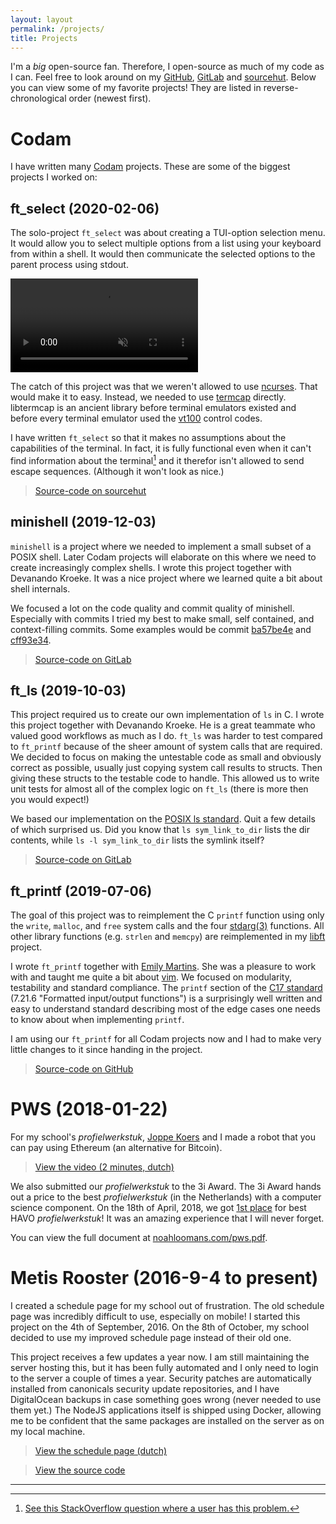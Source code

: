 ```yaml
---
layout: layout
permalink: /projects/
title: Projects
---
```


I'm a _big_ open-source fan. Therefore, I open-source as much of my code as I
can. Feel free to look around on my [GitHub](https://github.com/nloomans),
[GitLab](https://gitlab.com/nloomans) and [sourcehut](https://git.sr.ht/~nloomans).
Below you can view some of my favorite projects! They are listed in
reverse-chronological order (newest first).

# Codam

I have written many [Codam](https://www.codam.nl/en/) projects. These are some
of the biggest projects I worked on:

## ft_select (2020-02-06)

The solo-project `ft_select` was about creating a TUI-option selection menu. It
would allow you to select multiple options from a list using your keyboard from
within a shell. It would then communicate the selected options to the parent
process using stdout.

<video muted controls>
	<source src="/assets/projects/ft_select.mp4" type="video/mp4">
</video>

The catch of this project was that we weren't allowed to use
[ncurses](https://en.wikipedia.org/wiki/Ncurses). That would make it to easy.
Instead, we needed to use [termcap](https://en.wikipedia.org/wiki/Termcap)
directly. libtermcap is an ancient library before terminal emulators existed and
before every terminal emulator used the
[vt100](https://en.wikipedia.org/wiki/VT100) control codes.

I have written `ft_select` so that it makes no assumptions about the
capabilities of the terminal. In fact, it is fully functional even when it can't
find information about the terminal[^1] and it therefor isn't allowed to send
escape sequences. (Although it won't look as nice.)

> [Source-code on sourcehut](https://git.sr.ht/~nloomans/ft_select/)

[^1]: [See this StackOverflow question where a user has this problem.](https://stackoverflow.com/questions/12345675/screen-cannot-find-terminfo-entry-for-xterm-256color)

## minishell (2019-12-03)

`minishell` is a project where we needed to implement a small subset of a
POSIX shell. Later Codam projects will elaborate on this where we need to create
increasingly complex shells. I wrote this project together with Devanando
Kroeke. It was a nice project where we learned quite a bit about shell
internals.

We focused a lot on the code quality and commit quality of minishell.
Especially with commits I tried my best to make small, self contained, and
context-filling commits. Some examples would be commit
[ba57be4e](https://gitlab.com/Devanando/minishell/-/commit/ba57be4e05bfe87a0c338ee8d9b0cc30de088ac7)
and [cff93e34](https://gitlab.com/Devanando/minishell/-/commit/cff93e34e0ae3806f5d55b9765c3375d1a9d7d6a).

> [Source-code on GitLab](https://gitlab.com/Devanando/minishell)

## ft_ls (2019-10-03)

This project required us to create our own implementation of `ls` in C. I wrote
this project together with Devanando Kroeke. He is a great teammate who valued
good workflows as much as I do. `ft_ls` was harder to test
compared to `ft_printf` because of the sheer amount of system calls that are
required. We decided to focus on making the untestable code as small and
obviously correct as possible, usually just copying system call results to
structs. Then giving these structs to the testable code to handle. This allowed
us to write unit tests for almost all of the complex logic on `ft_ls` (there is
more then you would expect!)

We based our implementation on the [POSIX ls standard]. Quit a few details of
which surprised us. Did you know that `ls sym_link_to_dir` lists the
dir contents, while `ls -l sym_link_to_dir` lists the symlink itself?

[POSIX ls standard]: https://pubs.opengroup.org/onlinepubs/9699919799/utilities/ls.html

 > [Source-code on GitLab](https://gitlab.com/nloomans/ft_ls)

## ft_printf (2019-07-06)

The goal of this project was to reimplement the C `printf` function using only
the `write`, `malloc`, and `free` system calls and the four [stdarg(3)]
functions. All other library functions (e.g. `strlen` and `memcpy`) are
reimplemented in my [libft] project.

I wrote `ft_printf` together with [Emily Martins]. She was a pleasure to work
with and taught me quite a bit about [vim]. We focused on modularity,
testability and standard compliance. The `printf` section of the [C17 standard]
(7.21.6 "Formatted input/output functions") is a surprisingly well written and
easy to understand standard describing most of the edge cases one needs to know
about when implementing `printf`.

I am using our `ft_printf` for all Codam projects now and I had to
make very little changes to it since handing in the project.

 > [Source-code on GitHub](https://github.com/emiflake/libftprintf)

[stdarg(3)]: https://linux.die.net/man/3/stdarg
[Emily Martins]: https://github.com/emiflake
[vim]: https://www.vim.org/
[C17 standard]: https://web.archive.org/web/20181230041359if_/http://www.open-std.org/jtc1/sc22/wg14/www/abq/c17_updated_proposed_fdis.pdf
[libft]: https://git.sr.ht/~nloomans/libft

# PWS (2018-01-22)

For my school's _profielwerkstuk_, [Joppe Koers](https://joppekoers.nl/) and I
made a robot that you can pay using Ethereum (an alternative for Bitcoin).

> [View the video (2 minutes, dutch)](https://www.youtube.com/watch?v=B537fsTZdjA)

We also submitted our _profielwerkstuk_ to the 3i Award. The 3i Award hands
out a price to the best _profielwerkstuk_ (in the Netherlands) with a computer
science component. On the 18th of April, 2018, we got [1st place] for best HAVO
_profielwerkstuk_! It was an amazing experience that I will never forget.

[1st place]: https://3i-award.nl/winnaars/1e-prijs-havo-2018/

You can view the full document at [noahloomans.com/pws.pdf](/pws.pdf).

# Metis Rooster (2016-9-4 to present)

I created a schedule page for my school out of frustration. The old schedule
page was incredibly difficult to use, especially on mobile! I started this
project on the 4th of September, 2016. On the 8th of October, my school decided
to use my improved schedule page instead of their old one.

This project receives a few updates a year now. I am still maintaining the
server hosting this, but it has been fully automated and I only need to login
to the server a couple of times a year. Security patches are automatically
installed from canonicals security update repositories, and I have DigitalOcean
backups in case something goes wrong (never needed to use them yet.) The NodeJS
applications itself is shipped using Docker, allowing me to be confident that
the same packages are installed on the server as on my local machine.

> [View the schedule page (dutch)](https://rooster.hetmml.nl)

> [View the source code](https://github.com/nloomans/rooster.hetmml.nl)

---

